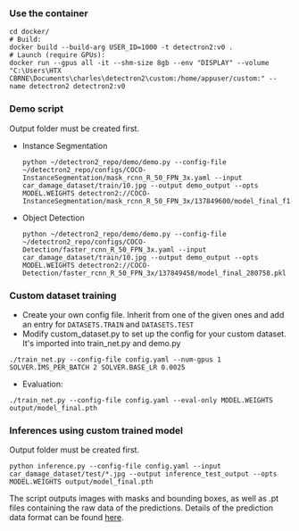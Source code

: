 ### Use the container

```
cd docker/
# Build:
docker build --build-arg USER_ID=1000 -t detectron2:v0 .
# Launch (require GPUs):
docker run --gpus all -it --shm-size 8gb --env "DISPLAY" --volume "C:\Users\HTX CBRNE\Documents\charles\detectron2\custom:/home/appuser/custom:" --name detectron2 detectron2:v0
```

### Demo script
Output folder must be created first.
- Instance Segmentation
    ```
    python ~/detectron2_repo/demo/demo.py --config-file ~/detectron2_repo/configs/COCO-InstanceSegmentation/mask_rcnn_R_50_FPN_3x.yaml --input car_damage_dataset/train/10.jpg --output demo_output --opts MODEL.WEIGHTS detectron2://COCO-InstanceSegmentation/mask_rcnn_R_50_FPN_3x/137849600/model_final_f10217.pkl
    ```
- Object Detection
    ```
    python ~/detectron2_repo/demo/demo.py --config-file ~/detectron2_repo/configs/COCO-Detection/faster_rcnn_R_50_FPN_3x.yaml --input car_damage_dataset/train/10.jpg --output demo_output --opts MODEL.WEIGHTS detectron2://COCO-Detection/faster_rcnn_R_50_FPN_3x/137849458/model_final_280758.pkl
    ```

### Custom dataset training
- Create your own config file. Inherit from one of the given ones and add an entry for `DATASETS.TRAIN` and `DATASETS.TEST`
- Modify custom_dataset.py to set up the config for your custom dataset. It's imported into train_net.py and demo.py
```
./train_net.py --config-file config.yaml --num-gpus 1 SOLVER.IMS_PER_BATCH 2 SOLVER.BASE_LR 0.0025
```
- Evaluation:
```
./train_net.py --config-file config.yaml --eval-only MODEL.WEIGHTS output/model_final.pth
```

### Inferences using custom trained model
Output folder must be created first.
```
python inference.py --config-file config.yaml --input car_damage_dataset/test/*.jpg --output inference_test_output --opts MODEL.WEIGHTS output/model_final.pth
```
The script outputs images with masks and bounding boxes, as well as .pt files containing the raw data of the predictions. Details of the prediction data format can be found [here](https://detectron2.readthedocs.io/en/latest/tutorials/models.html#model-output-format).